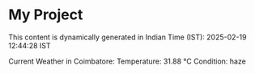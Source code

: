 # My Project

This content is dynamically generated in Indian Time (IST): 2025-02-19 12:44:28 IST


Current Weather in Coimbatore:
Temperature: 31.88 °C
Condition: haze

